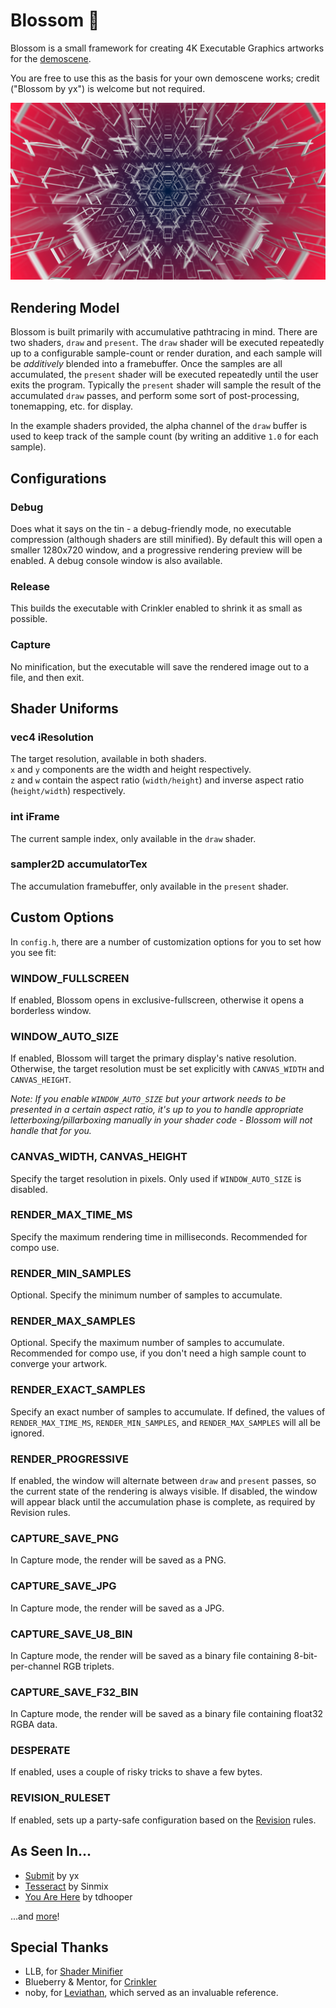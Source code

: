 # Blossom 🌸

Blossom is a small framework for creating 4K Executable Graphics artworks for the [demoscene](https://en.wikipedia.org/wiki/Demoscene).

You are free to use this as the basis for your own demoscene works; credit ("Blossom by yx") is welcome but not required.

![](docs/screenshot.jpg)

## Rendering Model
Blossom is built primarily with accumulative pathtracing in mind. There are two shaders, `draw` and `present`. The `draw` shader will be executed repeatedly up to a configurable sample-count or render duration, and each sample will be _additively_ blended into a framebuffer. Once the samples are all accumulated, the `present` shader will be executed repeatedly until the user exits the program. Typically the `present` shader will sample the result of the accumulated `draw` passes, and perform some sort of post-processing, tonemapping, etc. for display.

In the example shaders provided, the alpha channel of the `draw` buffer is used to keep track of the sample count (by writing an additive `1.0` for each sample).

## Configurations

### Debug
Does what it says on the tin - a debug-friendly mode, no executable compression (although shaders are still minified). By default this will open a smaller 1280x720 window, and a progressive rendering preview will be enabled. A debug console window is also available.

### Release
This builds the executable with Crinkler enabled to shrink it as small as possible.

### Capture
No minification, but the executable will save the rendered image out to a file, and then exit.

## Shader Uniforms

### vec4 iResolution
The target resolution, available in both shaders.  
`x` and `y` components are the width and height respectively.  
`z` and `w` contain the aspect ratio (`width/height`) and inverse aspect ratio (`height/width`) respectively.

### int iFrame
The current sample index, only available in the `draw` shader.

### sampler2D accumulatorTex
The accumulation framebuffer, only available in the `present` shader.

## Custom Options
In `config.h`, there are a number of customization options for you to set how you see fit:

### WINDOW\_FULLSCREEN
If enabled, Blossom opens in exclusive-fullscreen, otherwise it opens a borderless window.

### WINDOW\_AUTO\_SIZE
If enabled, Blossom will target the primary display's native resolution. Otherwise, the target resolution must be set explicitly with `CANVAS_WIDTH` and `CANVAS_HEIGHT`.

_Note: If you enable `WINDOW_AUTO_SIZE` but your artwork needs to be presented in a certain aspect ratio, it's up to you to handle appropriate letterboxing/pillarboxing manually in your shader code - Blossom will not handle that for you._

### CANVAS\_WIDTH, CANVAS\_HEIGHT
Specify the target resolution in pixels. Only used if `WINDOW_AUTO_SIZE` is disabled.

### RENDER\_MAX\_TIME\_MS
Specify the maximum rendering time in milliseconds. Recommended for compo use.

### RENDER\_MIN\_SAMPLES
Optional. Specify the minimum number of samples to accumulate.

### RENDER\_MAX\_SAMPLES
Optional. Specify the maximum number of samples to accumulate. Recommended for compo use, if you don't need a high sample count to converge your artwork.

### RENDER\_EXACT\_SAMPLES
Specify an exact number of samples to accumulate. If defined, the values of `RENDER_MAX_TIME_MS`, `RENDER_MIN_SAMPLES`, and `RENDER_MAX_SAMPLES` will all be ignored.

### RENDER\_PROGRESSIVE
If enabled, the window will alternate between `draw` and `present` passes, so the current state of the rendering is always visible. If disabled, the window will appear black until the accumulation phase is complete, as required by Revision rules.

### CAPTURE\_SAVE\_PNG
In Capture mode, the render will be saved as a PNG.

### CAPTURE\_SAVE\_JPG
In Capture mode, the render will be saved as a JPG.

### CAPTURE\_SAVE\_U8\_BIN
In Capture mode, the render will be saved as a binary file containing 8-bit-per-channel RGB triplets.

### CAPTURE\_SAVE\_F32\_BIN
In Capture mode, the render will be saved as a binary file containing float32 RGBA data.

### DESPERATE
If enabled, uses a couple of risky tricks to shave a few bytes.

### REVISION_RULESET
If enabled, sets up a party-safe configuration based on the [Revision](https://revision-party.net/competitions/graphics-competitions) rules.

## As Seen In...
* [Submit](https://demozoo.org/graphics/292417/) by yx
* [Tesseract](https://demozoo.org/graphics/292406/) by Sinmix
* [You Are Here](https://demozoo.org/graphics/292426/) by tdhooper

...and [more](https://demozoo.org/productions/tagged/blossom/)!

## Special Thanks
* LLB, for [Shader Minifier](https://github.com/laurentlb/Shader_Minifier)
* Blueberry & Mentor, for [Crinkler](https://github.com/runestubbe/Crinkler)
* noby, for [Leviathan](https://github.com/armak/Leviathan-2.0), which served as an invaluable reference.